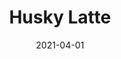 ---
description: "Pattern%3A%20Husky%20%7C%20Color%3A%20Latte%20%7C%20Width%3A%2054%u201D%20%7C%20Content%3A%2092%25%20Polyester%2C%208%25%20Linen%20%7C%20Abrasion%3A%2050%2C000%20Double%20Rubs%20-%20Wyzenbeek%20Method%20%7C%20Repeat%3A%20n/a%20%7C%20Finish%3A%20INCASE%20by%20CRYPTON%20%7C%20Flammability%3A%20NFPA%20260%2C%20UFAC%20Class%201%2C%20CAL%20117%20%7C%20Applications%3A%20Contract%20/%20Hospitality%2C%20Residential%20%7C%20"
tags: 
  - "Lark Fontaine"
  - "Husky"
  - "Textiles"
image_primary: "img/Latte_large.jpg"
href: "https://www.larkfontaine.com/collections/textiles/products/husky-latte"
designer: "Lark Fontaine"
title: "Husky Latte"
category: "Textiles"
subtitle: ""
manufacturer: "Lark Fontaine"
slug: "/manufacturers/lark-fontaine/textiles/lark-fontaine-husky-latte"
date: "2021-04-01"
---